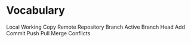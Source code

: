 # Vocabulary
Local Working Copy
Remote Repository
Branch
Active Branch
Head
Add
Commit
Push
Pull
Merge
Conflicts


